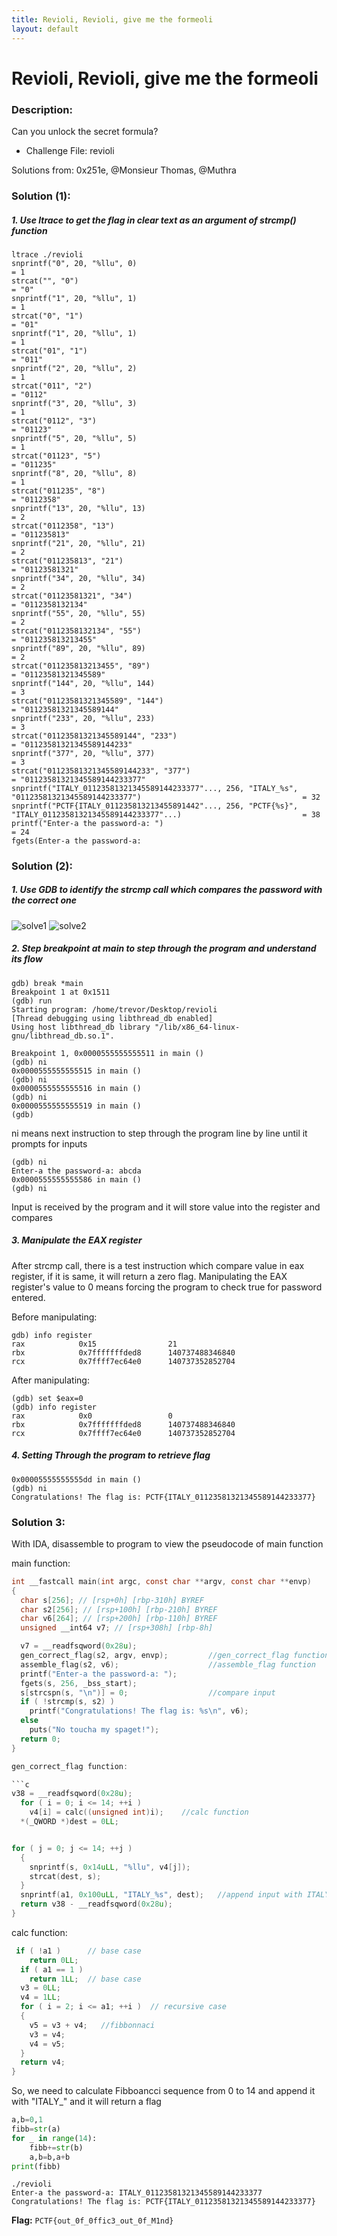 ```yaml
---
title: Revioli, Revioli, give me the formeoli	
layout: default
---
```


# Revioli, Revioli, give me the formeoli	

### Description: 

Can you unlock the secret formula?

- Challenge File: revioli

Solutions from: 0x251e, @Monsieur Thomas, @Muthra

### Solution (1):

##### 1. Use ltrace to get the flag in clear text as an argument of strcmp() function

```
ltrace ./revioli 
snprintf("0", 20, "%llu", 0)                                                                                                      = 1
strcat("", "0")                                                                                                                   = "0"
snprintf("1", 20, "%llu", 1)                                                                                                      = 1
strcat("0", "1")                                                                                                                  = "01"
snprintf("1", 20, "%llu", 1)                                                                                                      = 1
strcat("01", "1")                                                                                                                 = "011"
snprintf("2", 20, "%llu", 2)                                                                                                      = 1
strcat("011", "2")                                                                                                                = "0112"
snprintf("3", 20, "%llu", 3)                                                                                                      = 1
strcat("0112", "3")                                                                                                               = "01123"
snprintf("5", 20, "%llu", 5)                                                                                                      = 1
strcat("01123", "5")                                                                                                              = "011235"
snprintf("8", 20, "%llu", 8)                                                                                                      = 1
strcat("011235", "8")                                                                                                             = "0112358"
snprintf("13", 20, "%llu", 13)                                                                                                    = 2
strcat("0112358", "13")                                                                                                           = "011235813"
snprintf("21", 20, "%llu", 21)                                                                                                    = 2
strcat("011235813", "21")                                                                                                         = "01123581321"
snprintf("34", 20, "%llu", 34)                                                                                                    = 2
strcat("01123581321", "34")                                                                                                       = "0112358132134"
snprintf("55", 20, "%llu", 55)                                                                                                    = 2
strcat("0112358132134", "55")                                                                                                     = "011235813213455"
snprintf("89", 20, "%llu", 89)                                                                                                    = 2
strcat("011235813213455", "89")                                                                                                   = "01123581321345589"
snprintf("144", 20, "%llu", 144)                                                                                                  = 3
strcat("01123581321345589", "144")                                                                                                = "01123581321345589144"
snprintf("233", 20, "%llu", 233)                                                                                                  = 3
strcat("01123581321345589144", "233")                                                                                             = "01123581321345589144233"
snprintf("377", 20, "%llu", 377)                                                                                                  = 3
strcat("01123581321345589144233", "377")                                                                                          = "01123581321345589144233377"
snprintf("ITALY_01123581321345589144233377"..., 256, "ITALY_%s", "01123581321345589144233377")                                    = 32
snprintf("PCTF{ITALY_011235813213455891442"..., 256, "PCTF{%s}", "ITALY_01123581321345589144233377"...)                           = 38
printf("Enter-a the password-a: ")                                                                                                = 24
fgets(Enter-a the password-a: 

```

### Solution (2): 

##### 1. Use GDB to identify the strcmp call which compares the password with the correct one

![solve1](solve1.png)
![solve2](solve2.png)

##### 2. Step breakpoint at main to step through the program and understand its flow

```
gdb) break *main
Breakpoint 1 at 0x1511
(gdb) run
Starting program: /home/trevor/Desktop/revioli 
[Thread debugging using libthread_db enabled]
Using host libthread_db library "/lib/x86_64-linux-gnu/libthread_db.so.1".

Breakpoint 1, 0x0000555555555511 in main ()
(gdb) ni
0x0000555555555515 in main ()
(gdb) ni
0x0000555555555516 in main ()
(gdb) ni
0x0000555555555519 in main ()
(gdb) 
```

ni means next instruction to step through the program line by line until it prompts for inputs

```
(gdb) ni
Enter-a the password-a: abcda
0x0000555555555586 in main ()
(gdb) ni
```

Input is received by the program and it will store value into the register and compares

##### 3. Manipulate the EAX register

After strcmp call, there is a test instruction which compare value in eax register, if it is same, it will return a zero flag. 
Manipulating the EAX register's value to 0 means forcing the program to check true for password entered. 

Before manipulating:
```
gdb) info register
rax            0x15                21
rbx            0x7fffffffded8      140737488346840
rcx            0x7ffff7ec64e0      140737352852704
```

After manipulating:
```
(gdb) set $eax=0
(gdb) info register
rax            0x0                 0
rbx            0x7fffffffded8      140737488346840
rcx            0x7ffff7ec64e0      140737352852704
```
##### 4. Setting Through the program to retrieve flag

```
0x00005555555555dd in main ()
(gdb) ni
Congratulations! The flag is: PCTF{ITALY_01123581321345589144233377}
```

### Solution 3:

With IDA, disassemble to program to view the pseudocode of main function

main function: 

```c
int __fastcall main(int argc, const char **argv, const char **envp)
{
  char s[256]; // [rsp+0h] [rbp-310h] BYREF
  char s2[256]; // [rsp+100h] [rbp-210h] BYREF
  char v6[264]; // [rsp+200h] [rbp-110h] BYREF
  unsigned __int64 v7; // [rsp+308h] [rbp-8h]

  v7 = __readfsqword(0x28u);                    
  gen_correct_flag(s2, argv, envp);         //gen_correct_flag function
  assemble_flag(s2, v6);                    //assemble_flag function
  printf("Enter-a the password-a: ");
  fgets(s, 256, _bss_start);                
  s[strcspn(s, "\n")] = 0;                  //compare input
  if ( !strcmp(s, s2) )                         
    printf("Congratulations! The flag is: %s\n", v6);
  else
    puts("No toucha my spaget!");
  return 0;
}

gen_correct_flag function:

```c
v38 = __readfsqword(0x28u);
  for ( i = 0; i <= 14; ++i )
    v4[i] = calc((unsigned int)i);    //calc function
  *(_QWORD *)dest = 0LL;


for ( j = 0; j <= 14; ++j )
  {
    snprintf(s, 0x14uLL, "%llu", v4[j]);
    strcat(dest, s);
  }
  snprintf(a1, 0x100uLL, "ITALY_%s", dest);   //append input with ITALY_
  return v38 - __readfsqword(0x28u);
}
```

calc function: 
```c
 if ( !a1 )      // base case
    return 0LL;
  if ( a1 == 1 )
    return 1LL;  // base case
  v3 = 0LL;
  v4 = 1LL;
  for ( i = 2; i <= a1; ++i )  // recursive case
  {
    v5 = v3 + v4;   //fibbonnaci 
    v3 = v4;
    v4 = v5;
  }
  return v4;
}
```

So, we need to calculate Fibboancci sequence from 0 to 14 and append it with "ITALY_" and it will return a flag

```py
a,b=0,1
fibb=str(a)
for _ in range(14):
    fibb+=str(b)
    a,b=b,a+b
print(fibb)
```

```
./revioli
Enter-a the password-a: ITALY_01123581321345589144233377
Congratulations! The flag is: PCTF{ITALY_01123581321345589144233377}
```

**Flag:** `PCTF{out_0f_0ffic3_out_0f_M1nd}`
